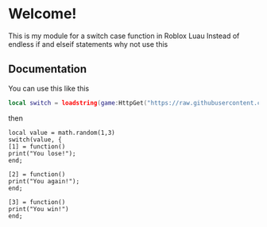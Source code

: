 # Welcome!
This is my module for a switch case function in Roblox Luau
Instead of endless if and elseif statements why not use this

## Documentation
You can use this like this
```lua
local switch = loadstring(game:HttpGet("https://raw.githubusercontent.com/SebExMachina/ROBLOX-scripts-ig/main/general/switch%20case/main.lua"))()
```
then
```
local value = math.random(1,3)
switch(value, {
[1] = function()
print("You lose!");
end;

[2] = function()
print("You again!");
end;

[3] = function()
print("You win!")
end;
```





